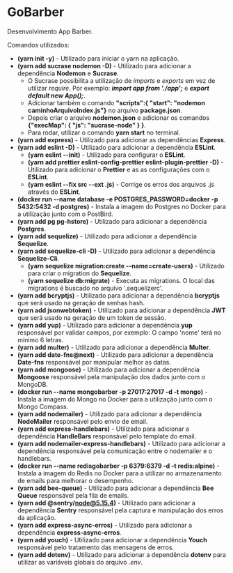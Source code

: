 # GoBarber

Desenvolvimento App Barber.

Comandos utilizados:

- **(yarn init -y)** - Utilizado para iniciar o yarn na aplicação.
- **(yarn add sucrase nodemon -D)** - Utilizado para adicionar a dependência **Nodemon** e **Sucrase**.
  - O Sucrase possibilita a utilização de _imports_ e _exports_ em vez de utilizar _require_. Por exemplo: **_import app from './app';_** e **_export
    default new App();_**.
  - Adicionar também o comando **"scripts":{ "start": "nodemon caminhoArquivoIndex.js"}** no arquivo **package.json**.
  - Depois criar o arquivo **nodemon.json** e adicionar os comandos **{"execMap": { "js": "sucrase-node" } }**.
  - Para rodar, utilizar o comando **yarn start** no terminal.
- **(yarn add express)** - Utilizado para adicionar as dependências
  **Express**.
- **(yarn add eslint -D)** - Utilizado para adicionar a dependência **ESLint**.
  - **(yarn eslint --init)** - Utilizado para configurar o **ESLint**.
  - **(yarn add prettier eslint-config-prettier eslint-plugin-prettier -D)** - Utilizado para adicionar o **Prettier** e as as configurações com o **ESLint**.
  - **(yarn eslint --fix src --ext .js)** - Corrige os erros dos arquivos .js através do **ESLint**.
- **(docker run --name database -e POSTGRES_PASSWORD=docker -p 5432:5432 -d postgres)** - Instala a imagem do Postgres no Docker para a utilização junto com o PostBird.
- **(yarn add pg pg-hstore)** - Utilizado para adicionar a dependência **Postgres**.
- **(yarn add sequelize)** - Utilizado para adicionar a dependência **Sequelize**.
- **(yarn add sequelize-cli -D)** - Utilizado para adicionar a dependência **Sequelize-Cli**.
  - **(yarn sequelize migration:create --name=create-users)** - Utilizado para criar o migration do **Sequelize**.
  - **(yarn sequelize db:migrate)** - Executa as migrations. O local das migrations é buscado no arquivo '.sequelizerc'.
- **(yarn add bcryptjs)** - Utilizado para adicionar a dependência **bcryptjs** que será usado na geração de senhas hash.
- **(yarn add jsonwebtoken)** - Utilizado para adicionar a dependência **JWT** que será usado na geração de um token de sessão.
- **(yarn add yup)** - Utilizado para adicionar a dependência **yup** responsável por validar campos, por exemplo: O campo 'nome' terá no mínimo 6 letras.
- **(yarn add multer)** - Utilizado para adicionar a dependência **Multer**.
- **(yarn add date-fns@next)** - Utilizado para adicionar a dependência **Date-fns** responsável por manipular melhor as datas.
- **(yarn add mongoose)** - Utilizado para adicionar a dependência **Mongoose** responsável pela manipulação dos dados junto com o MongoDB.
- **(docker run --name mongobarber -p 27017:27017 -d -t mongo)** - Instala a imagem do Mongo no Docker para a utilização junto com o Mongo Compass.
- **(yarn add nodemailer)** - Utilizado para adicionar a dependência **NodeMailer** responsável pelo envio de email.
- **(yarn add express-handlebars)** - Utilizado para adicionar a dependência **HandleBars** responsável pelo template do email.
- **(yarn add nodemailer-express-handlebars)** - Utilizado para adicionar a dependência responsável pela comunicação entre o nodemailer e o handlebars.
- **(docker run --name redisgobarber -p 6379:6379 -d -t redis:alpine)** - Instala a imagem do Redis no Docker para a utilizar no armazenamento de emails para melhorar o desempenho.
- **(yarn add bee-queue)** - Utilizado para adicionar a dependência **Bee Queue** responsável pela fila de emails.
- **(yarn add @sentry/node@5.15.4)** - Utilizado para adicionar a dependência **Sentry** responsável pela captura e manipulação dos erros da aplicação.
- **(yarn add express-async-erros)** - Utilizado para adicionar a dependência **express-async-erros**.
- **(yarn add youch)** - Utilizado para adicionar a dependência **Youch** responsável pelo tratamento das mensagens de erros.
- **(yarn add dotenv)** - Utilizado para adicionar a dependência **dotenv** para utilizar as variáveis globais do arquivo _.env_.

